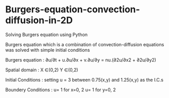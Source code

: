 # Burgers-equation-convection-diffusion-in-2D
Solving Burgers equation using Python

Burgers equation which is a combination of convection-diffusion equations was solved with simple initial conditions

Burgers equation : ∂u/∂t + u.∂u/∂x + v.∂u/∂y = nu.(∂2u/∂x2 + ∂2u/∂y2)

Spatial domain : X ∈(0,2)
		 Y ∈(0,2)
		  
Initial Conditions : setting u = 3 between 0.75(x,y) and 1.25(x,y)  as the I.C.s

Boundery Conditions : u= 1 for x=0, 2 
      		      u= 1 for y=0, 2
